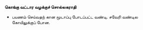 **கொங்கு வட்டார வழக்குச் சொல்லகராதி**
- பயணம் செய்வதற் கான மூடாப்பு போடப்பட்ட வண்டி. சவேரி வண்டில கோயிலுக்குப் போன.

